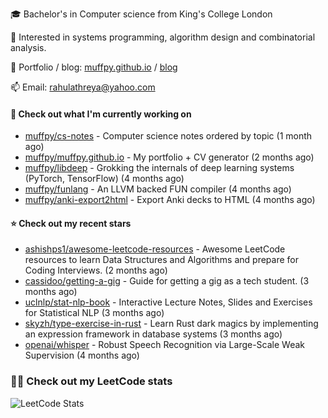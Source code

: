 🎓 Bachelor's in Computer science from King's College London  

🔭 Interested in systems programming, algorithm design and combinatorial analysis.

🤗 Portfolio / blog: [muffpy.github.io](https://muffpy.github.io/) / [blog](https://muffpy.github.io/blog)

📫 Email: [rahulathreya@yahoo.com](mailto:rahulathreya@yahoo.com)

#### 👷 Check out what I'm currently working on

- [muffpy/cs-notes](https://github.com/muffpy/cs-notes) - Computer science notes ordered by topic (1 month ago)
- [muffpy/muffpy.github.io](https://github.com/muffpy/muffpy.github.io) - My portfolio &#43; CV generator (2 months ago)
- [muffpy/libdeep](https://github.com/muffpy/libdeep) - Grokking the internals of deep learning systems (PyTorch, TensorFlow) (4 months ago)
- [muffpy/funlang](https://github.com/muffpy/funlang) - An LLVM backed FUN compiler  (4 months ago)
- [muffpy/anki-export2html](https://github.com/muffpy/anki-export2html) - Export Anki decks to HTML (4 months ago)

#### ⭐ Check out my recent stars

- [ashishps1/awesome-leetcode-resources](https://github.com/ashishps1/awesome-leetcode-resources) - Awesome LeetCode resources to learn Data Structures and Algorithms and prepare for Coding Interviews. (2 months ago)
- [cassidoo/getting-a-gig](https://github.com/cassidoo/getting-a-gig) - Guide for getting a gig as a tech student. (3 months ago)
- [uclnlp/stat-nlp-book](https://github.com/uclnlp/stat-nlp-book) - Interactive Lecture Notes, Slides and Exercises for Statistical NLP (3 months ago)
- [skyzh/type-exercise-in-rust](https://github.com/skyzh/type-exercise-in-rust) - Learn Rust dark magics by implementing an expression framework in database systems (3 months ago)
- [openai/whisper](https://github.com/openai/whisper) - Robust Speech Recognition via Large-Scale Weak Supervision (4 months ago)

### 👨‍💻 Check out my LeetCode stats
![LeetCode Stats](https://leetcode.card.workers.dev/lcascension?theme=unicorn&font=baloo&extension=null)
